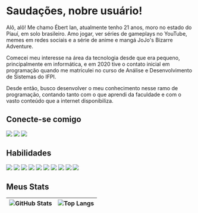 # Saudações, nobre usuário!

Alô, alô! Me chamo Ébert Ian, atualmente tenho 21 anos, moro no estado do Piauí, em solo brasileiro. Amo jogar, ver séries de gameplays no YouTube, memes em redes sociais e a série de anime e mangá JoJo's Bizarre Adventure.

Comecei meu interesse na área da tecnologia desde que era pequeno, principalmente em informática, e em 2020 tive o contato inicial em programação quando me matriculei no curso de Análise e Desenvolvimento de Sistemas do IFPI. 

Desde então, busco desenvolver o meu conhecimento nesse ramo de programação, contando tanto com o que aprendi da faculdade e com o vasto conteúdo que a internet disponibiliza.



## Conecte-se comigo
[![](https://img.shields.io/badge/LinkedIn-0077B5?style=for-the-badge&logo=linkedin&logoColor=white)](https://www.linkedin.com/in/ebert-sl/)
[![](https://img.shields.io/badge/Meu%20Perfil%20na%20DIO-475ebe?style=for-the-badge)](https://www.dio.me/users/ebertis2002)
[![](https://img.shields.io/badge/Meu%20Perfil%20no%20FCC-1b1b32?style=for-the-badge)](https://www.freecodecamp.org/the_lsie)

## Habilidades
![](https://img.shields.io/badge/HTML-f16529?style=for-the-badge&logo=html5&logoColor=white)
![](https://img.shields.io/badge/CSS-35a9db?&style=for-the-badge&logo=css3&logoColor=white)
![](https://img.shields.io/badge/JavaScript-F7DF1E?style=for-the-badge&logo=javascript&logoColor=black)
![](https://img.shields.io/badge/Node.js-43853D?style=for-the-badge&logo=node.js&logoColor=white)
![](https://img.shields.io/badge/TypeScript-007ACC?style=for-the-badge&logo=typescript&logoColor=white)
![](https://img.shields.io/badge/Python-14354C?style=for-the-badge&logo=python&logoColor=white)
![](https://img.shields.io/badge/C-00599C?style=for-the-badge&logo=c&logoColor=white)
![](https://img.shields.io/badge/C%2B%2B-00599C?style=for-the-badge&logo=c%2B%2B&logoColor=white)
![](https://img.shields.io/badge/Java-ED8B00?style=for-the-badge&logo=openjdk&logoColor=white)
![](https://img.shields.io/badge/PostgreSQL-316192?style=for-the-badge&logo=postgresql&logoColor=white)

## Meus Stats

| ![GitHub Stats](https://github-readme-stats.vercel.app/api?username=ebert-sl&theme=transparent&bg_color=000&border_color=4727CD&show_icons=true&icon_color=a387e6&title_color=d1b7f2&text_color=FFF) | ![Top Langs](https://github-readme-stats-git-masterrstaa-rickstaa.vercel.app/api/top-langs/?username=ebert-sl&layout=compact&bg_color=000&border_color=4727CD&title_color=d1b7f2&text_color=FFF) |
| :-: | :-: |
